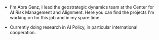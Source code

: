 - I'm Abra Ganz, I lead the geostrategic dynamics team at the Center for AI Risk Management and Alignment. Here you can find the projects I'm working on for this job and in my spare time.

- Currently doing research in AI Policy, in particular international cooperation.

<!---
AbraGanz/AbraGanz is a ✨ special ✨ repository because its `README.md` (this file) appears on your GitHub profile.
You can click the Preview link to take a look at your changes.
--->

